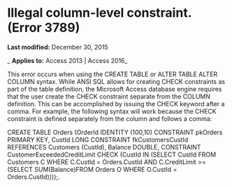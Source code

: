 
# Illegal column-level constraint. (Error 3789)

 **Last modified:** December 30, 2015

 _ **Applies to:** Access 2013 | Access 2016_

This error occurs when using the CREATE TABLE or ALTER TABLE ALTER COLUMN syntax. While ANSI SQL allows for creating CHECK constraints as part of the table definition, the Microsoft Access database engine requires that the user create the CHECK constraint separate from the COLUMN definition. This can be accomplished by issuing the CHECK keyword after a comma. For example, the following syntax will work because the CHECK constraint is defined separately from the column and follows a comma:

CREATE TABLE Orders (OrderId IDENTITY (100,10) CONSTRAINT pkOrders PRIMARY KEY, CustId LONG CONSTRAINT fkCustomersCustId REFERENCES Customers (CustId), Balance DOUBLE, CONSTRAINT CustomerExceededCreditLimit CHECK (CustId IN (SELECT CustId FROM Customers C WHERE C.CustId = Orders.CustId AND C.CreditLimit >= (SELECT SUM(Balance)FROM Orders O WHERE O.CustId = Orders.CustId))));.
